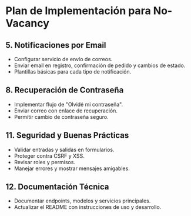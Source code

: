 # Plan de Implementación para No-Vacancy

## 5. Notificaciones por Email
- Configurar servicio de envío de correos.
- Enviar email en registro, confirmación de pedido y cambios de estado.
- Plantillas básicas para cada tipo de notificación.

## 8. Recuperación de Contraseña
- Implementar flujo de "Olvidé mi contraseña".
- Enviar correo con enlace de recuperación.
- Permitir cambio de contraseña seguro.

## 11. Seguridad y Buenas Prácticas
- Validar entradas y salidas en formularios.
- Proteger contra CSRF y XSS.
- Revisar roles y permisos.
- Manejar errores y mostrar mensajes amigables.

## 12. Documentación Técnica
- Documentar endpoints, modelos y servicios principales.
- Actualizar el README con instrucciones de uso y desarrollo.